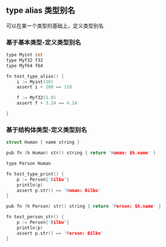 ## type alias 类型别名

可以在某一个类型的基础上，定义类型别名

### 基于基本类型-定义类型别名

```c
type Myint int
type Myf32 f32
type Myf64 f64

fn test_type_alias() {
	i := Myint(10) 
	assert i + 100 == 110

	f := Myf32(1.0)
	assert f + 3.14 == 4.14

}
```



### 基于结构体类型-定义类型别名

```c
struct Human { name string }

pub fn (h Human) str() string { return 'Human: $h.name' }

type Person Human

fn test_type_print() {
	p := Person{'Bilbo'}
	println(p)
	assert p.str() == 'Human: Bilbo'
}

pub fn (h Person) str() string { return 'Person: $h.name' }

fn test_person_str() {
	p := Person{'Bilbo'}
	println(p)
	assert p.str() == 'Person: Bilbo'
}
```

